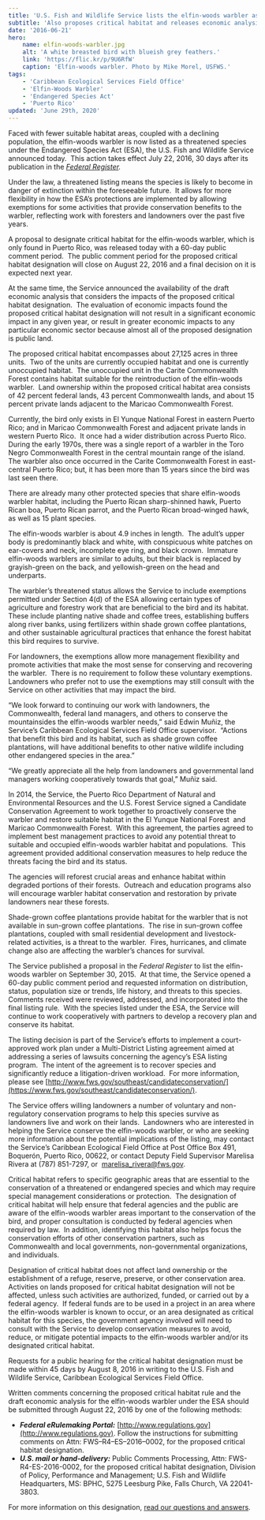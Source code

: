```yaml
---
title: 'U.S. Fish and Wildlife Service lists the elfin-woods warbler as a threatened species with exemptions for shade coffee'
subtitle: 'Also proposes critical habitat and releases economic analysis'
date: '2016-06-21'
hero:
    name: elfin-woods-warbler.jpg
    alt: 'A white breasted bird with blueish grey feathers.'
    link: 'https://flic.kr/p/9U6RfW'
    caption: 'Elfin-woods warbler. Photo by Mike Morel, USFWS.'
tags:
    - 'Caribbean Ecological Services Field Office'
    - 'Elfin-Woods Warbler'
    - 'Endangered Species Act'
    - 'Puerto Rico'
updated: 'June 29th, 2020'
---
```

Faced with fewer suitable habitat areas, coupled with a declining population, the elfin-woods warbler is now listed as a threatened species under the Endangered Species Act (ESA), the U.S. Fish and Wildlife Service announced today.  This action takes effect July 22, 2016, 30 days after its publication in the [_Federal Register_](https://www.federalregister.gov/)_._

Under the law, a threatened listing means the species is likely to become in danger of extinction within the foreseeable future.  It allows for more flexibility in how the ESA’s protections are implemented by allowing exemptions for some activities that provide conservation benefits to the warbler, reflecting work with foresters and landowners over the past five years.

A proposal to designate critical habitat for the elfin-woods warbler, which is only found in Puerto Rico, was released today with a 60-day public comment period.  The public comment period for the proposed critical habitat designation will close on August 22, 2016 and a final decision on it is expected next year. 

At the same time, the Service announced the availability of the draft economic analysis that considers the impacts of the proposed critical habitat designation.  The evaluation of economic impacts found the proposed critical habitat designation will not result in a significant economic impact in any given year, or result in greater economic impacts to any particular economic sector because almost all of the proposed designation is public land. 

The proposed critical habitat encompasses about 27,125 acres in three units.  Two of the units are currently occupied habitat and one is currently unoccupied habitat.  The unoccupied unit in the Carite Commonwealth Forest contains habitat suitable for the reintroduction of the elfin-woods warbler.  Land ownership within the proposed critical habitat area consists of 42 percent federal lands, 43 percent Commonwealth lands, and about 15 percent private lands adjacent to the Maricao Commonwealth Forest.

Currently, the bird only exists in El Yunque National Forest in eastern Puerto Rico; and in Maricao Commonwealth Forest and adjacent private lands in western Puerto Rico.  It once had a wider distribution across Puerto Rico.  During the early 1970s, there was a single report of a warbler in the Toro Negro Commonwealth Forest in the central mountain range of the island.  The warbler also once occurred in the Carite Commonwealth Forest in east-central Puerto Rico; but, it has been more than 15 years since the bird was last seen there.

There are already many other protected species that share elfin-woods warbler habitat, including the Puerto Rican sharp-shinned hawk, Puerto Rican boa, Puerto Rican parrot, and the Puerto Rican broad-winged hawk, as well as 15 plant species.

The elfin-woods warbler is about 4.9 inches in length.  The adult’s upper body is predominantly black and white, with conspicuous white patches on ear-covers and neck, incomplete eye ring, and black crown.  Immature elfin-woods warblers are similar to adults, but their black is replaced by grayish-green on the back, and yellowish-green on the head and underparts.

The warbler’s threatened status allows the Service to include exemptions permitted under Section 4(d) of the ESA allowing certain types of agriculture and forestry work that are beneficial to the bird and its habitat.  These include planting native shade and coffee trees, establishing buffers along river banks, using fertilizers within shade grown coffee plantations, and other sustainable agricultural practices that enhance the forest habitat this bird requires to survive.

For landowners, the exemptions allow more management flexibility and promote activities that make the most sense for conserving and recovering the warbler.  There is no requirement to follow these voluntary exemptions.  Landowners who prefer not to use the exemptions may still consult with the Service on other activities that may impact the bird.

“We look forward to continuing our work with landowners, the Commonwealth, federal land managers, and others to conserve the mountainsides the elfin-woods warbler needs,” said Edwin Muñiz, the Service’s Caribbean Ecological Services Field Office supervisor.  “Actions that benefit this bird and its habitat, such as shade grown coffee plantations, will have additional benefits to other native wildlife including other endangered species in the area.”

“We greatly appreciate all the help from landowners and governmental land managers working cooperatively towards that goal,” Muñiz said.

In 2014, the Service, the Puerto Rico Department of Natural and Environmental Resources and the U.S. Forest Service signed a Candidate Conservation Agreement to work together to proactively conserve the warbler and restore suitable habitat in the El Yunque National Forest  and Maricao Commonwealth Forest.  With this agreement, the parties agreed to implement best management practices to avoid any potential threat to suitable and occupied elfin-woods warbler habitat and populations.  This agreement provided additional conservation measures to help reduce the threats facing the bird and its status. 

The agencies will reforest crucial areas and enhance habitat within degraded portions of their forests.  Outreach and education programs also will encourage warbler habitat conservation and restoration by private landowners near these forests.

Shade-grown coffee plantations provide habitat for the warbler that is not available in sun-grown coffee plantations.  The rise in sun-grown coffee plantations, coupled with small residential development and livestock-related activities, is a threat to the warbler.  Fires, hurricanes, and climate change also are affecting the warbler’s chances for survival.

The Service published a proposal in the _Federal Register_ to list the elfin-woods warbler on September 30, 2015.  At that time, the Service opened a 60-day public comment period and requested information on distribution, status, population size or trends, life history, and threats to this species.  Comments received were reviewed, addressed, and incorporated into the final listing rule.  With the species listed under the ESA, the Service will continue to work cooperatively with partners to develop a recovery plan and conserve its habitat. 

The listing decision is part of the Service’s efforts to implement a court-approved work plan under a Multi-District Listing agreement aimed at addressing a series of lawsuits concerning the agency’s ESA listing program.  The intent of the agreement is to recover species and significantly reduce a litigation-driven workload.  For more information, please see [http://www.fws.gov/southeast/candidateconservation/](https://www.fws.gov/southeast/candidateconservation/).

The Service offers willing landowners a number of voluntary and non-regulatory conservation programs to help this species survive as landowners live and work on their lands.  Landowners who are interested in helping the Service conserve the elfin-woods warbler, or who are seeking more information about the potential implications of the listing, may contact the Service’s Caribbean Ecological Field Office at Post Office Box 491, Boquerón, Puerto Rico, 00622, or contact Deputy Field Supervisor Marelisa Rivera at (787) 851-7297, or  [marelisa_rivera@fws.gov](mailto:marelisa_rivera@fws.gov).

Critical habitat refers to specific geographic areas that are essential to the conservation of a threatened or endangered species and which may require special management considerations or protection.  The designation of critical habitat will help ensure that federal agencies and the public are aware of the elfin-woods warbler areas important to the conservation of the bird, and proper consultation is conducted by federal agencies when required by law.  In addition, identifying this habitat also helps focus the conservation efforts of other conservation partners, such as Commonwealth and local governments, non-governmental organizations, and individuals.

Designation of critical habitat does not affect land ownership or the establishment of a refuge, reserve, preserve, or other conservation area.  Activities on lands proposed for critical habitat designation will not be affected, unless such activities are authorized, funded, or carried out by a federal agency.  If federal funds are to be used in a project in an area where the elfin-woods warbler is known to occur, or an area designated as critical habitat for this species, the government agency involved will need to consult with the Service to develop conservation measures to avoid, reduce, or mitigate potential impacts to the elfin-woods warbler and/or its designated critical habitat.

Requests for a public hearing for the critical habitat designation must be made within 45 days by August 8, 2016 in writing to the U.S. Fish and Wildlife Service, Caribbean Ecological Services Field Office.

Written comments concerning the proposed critical habitat rule and the draft economic analysis for the elfin-woods warbler under the ESA should be submitted through August 22, 2016 by one of the following methods:

*   **_Federal eRulemaking Portal:_** [http://www.regulations.gov](http://www.regulations.gov). Follow the instructions for submitting comments on Attn: FWS–R4–ES–2016–0002, for the proposed critical habitat designation.  
*   **_U.S. mail or hand-delivery:_** Public Comments Processing, Attn: FWS-R4-ES-2016-0002, for the proposed critical habitat designation, Division of Policy, Performance and Management; U.S. Fish and Wildlife Headquarters, MS: BPHC, 5275 Leesburg Pike, Falls Church, VA 22041-3803.

For more information on this designation, [read our questions and answers](https://www.fws.gov/southeast/news/pdf/elfin-woods-warbler_listing-CH-FAQs.pdf).
